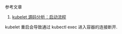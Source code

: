 参考文章

1. [kubelet 源码分析：启动流程](https://cizixs.com/2017/06/06/kubelet-source-code-analysis-part-1/)

kubelet 重启会导致通过 kubectl exec 进入容器的连接断开.
